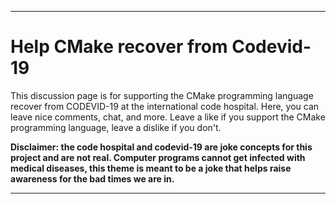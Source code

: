 ***

# Help CMake recover from Codevid-19

This discussion page is for supporting the CMake programming language recover from CODEVID-19 at the international code hospital. Here, you can leave nice comments, chat, and more. Leave a like if you support the CMake programming language, leave a dislike if you don't.

**Disclaimer: the code hospital and codevid-19 are joke concepts for this project and are not real. Computer programs cannot get infected with medical diseases, this theme is meant to be a joke that helps raise awareness for the bad times we are in.**

***
